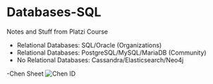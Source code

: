 # Databases-SQL
Notes and Stuff from Platzi Course
- Relational Databases: SQL/Oracle (Organizations)
- Relational Databases: PostgreSQL/MySQL/MariaDB (Community)
- No Relational Databases: Cassandra/Elasticsearch/Neo4j

-Chen Sheet
![Chen ID](https://github.com/davidcr1503/Databases-SQL/assets/126609974/2e007ce5-9c90-4f6f-bb0f-e67b19c7bd51)
